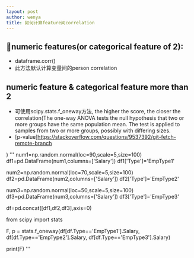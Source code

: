 ```yaml
---
layout: post
author: wenya
title: 如何计算feature间correlation
---
```

## numeric features(or categorical feature of 2):
 - dataframe.corr() 
 - 此方法默认计算变量间的person correlation
## numeric feature & categorical feature more than 2
 - 可使用scipy.stats.f_oneway方法, the higher the score, the closer the correlation(The one-way ANOVA tests the null hypothesis that two or more groups have the same population mean. The test is applied to samples from two or more groups, possibly with differing sizes.
 - [p-value]https://stackoverflow.com/questions/9537392/git-fetch-remote-branch

)
  '''
  num1=np.random.normal(loc=90,scale=5,size=100)
df1=pd.DataFrame(num1,columns=['Salary'])
df1['Type']='EmpType1'

num2=np.random.normal(loc=70,scale=5,size=100)
df2=pd.DataFrame(num2,columns=['Salary'])
df2['Type']='EmpType2'

num3=np.random.normal(loc=50,scale=5,size=100)
df3=pd.DataFrame(num3,columns=['Salary'])
df3['Type']='EmpType3'

df=pd.concat([df1,df2,df3],axis=0)

from scipy import stats

F, p = stats.f_oneway(df[df.Type=='EmpType1'].Salary,
                      df[df.Type=='EmpType2'].Salary,
                      df[df.Type=='EmpType3'].Salary)

print(F)
  '''
